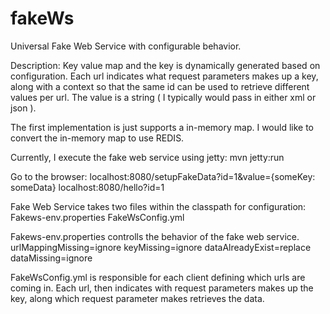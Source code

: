 # fakeWs
Universal Fake Web Service with configurable behavior.

Description:
   Key value map and the key is dynamically generated based on configuration.
   Each url indicates what request parameters makes up a key, along with a context
   so that the same id can be used to retrieve different values per url.
   The value is a string ( I typically would pass in either xml or json ).

The first implementation is just supports a in-memory map.
I would like to convert the in-memory map to use REDIS.

Currently, I execute the fake web service using jetty: mvn jetty:run

Go to the browser: localhost:8080/setupFakeData?id=1&value={someKey: someData}
                   localhost:8080/hello?id=1

Fake Web Service takes two files within the classpath for configuration:
   Fakews-env.properties
   FakeWsConfig.yml

Fakews-env.properties controlls the behavior of the fake web service.
  urlMappingMissing=ignore
  keyMissing=ignore
  dataAlreadyExist=replace
  dataMissing=ignore

FakeWsConfig.yml is responsible for each client defining which urls are coming in.
   Each url, then indicates with request parameters makes up the key,
   along which request parameter makes retrieves the data.

